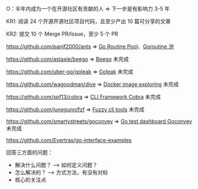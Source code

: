 O：半年内成为一个在开源社区有贡献的人  =>  下一步是有影响力 3-5 年

KR1: 阅读 24 个开源开源社区项目代码，且至少产出 10 篇可分享的文章

KR2: 提交 10 个 Merge PR/Issue，至少 5 个 PR



https://github.com/panjf2000/ants    =>  [Go Routine Pool](100go/goroutine_pool.md)、[Goroutine 池](../_posts/20200311.ants.gorouine.pool.md)

https://github.com/astaxie/beego    =>  [Beego](100go/beego.md)  未完成

https://github.com/uber-go/goleak  => [Goleak](100go/goleak.md)  未完成

https://github.com/wagoodman/dive   =>   [Docker image exploring](100go/dive.docker.image.exploring.md)  未完成

https://github.com/spf13/cobra   =>   [CLI Framework Cobra](100go/cli.framework.cobra.md)    未完成

https://github.com/junegunn/fzf   =>    [Fuzzy cli tools](100go/fzf.md)   未完成

https://github.com/smartystreets/goconvey    =>   [Go test dashboard Goconvey](100go/go.test.dashboard.goconvey.md)   未完成

https://github.com/Evertras/go-interface-examples





回答三方面的问题：

* 解决什么问题？ -->  如何定义问题？
* 怎么解决的？  --> 方式方法，有没有对标
* 核心的关注点